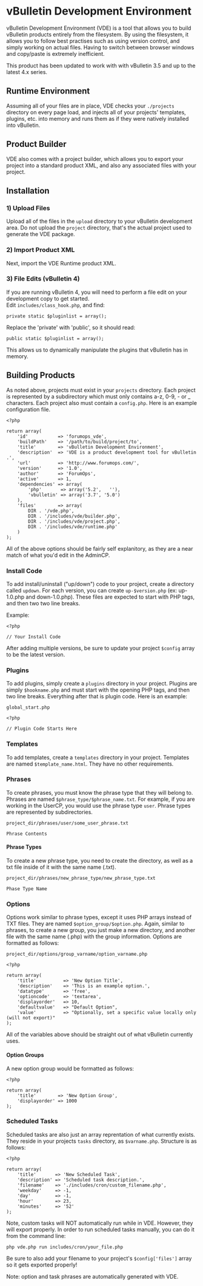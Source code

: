 
vBulletin Development Environment
=================================

vBulletin Development Environment (VDE) is a tool that allows you to build vBulletin products
entirely from the filesystem.  By using the filesystem, it allows you to follow best practises
such as using version control, and simply working on actual files.  Having to switch between
browser windows and copy/paste is extremely inefficient.  

This product has been updated to work with with vBulletin 3.5 and up to the latest 4.x series.

## Runtime Environment

Assuming all of your files are in place, VDE checks your `./projects` directory on every page load, and
injects all of your projects' templates, plugins, etc. into memory and runs them as if they were
natively installed into vBulletin.

## Product Builder

VDE also comes with a project builder, which allows you to export your project into a standard product XML,
and also any associated files with your project.

## Installation

### 1) Upload Files

Upload all of the files in the `upload` directory to your vBulletin development area. Do not upload the `project`
directory, that's the actual project used to generate the VDE package.

### 2) Import Product XML

Next, import the VDE Runtime product XML.  

### 3) File Edits (vBulletin 4)

If you are running vBulletin 4, you will need to perform a file edit on your development copy to get started.  
Edit `includes/class_hook.php`, and find:

    private static $pluginlist = array();

Replace the 'private' with 'public', so it should read:

    public static $pluginlist = array();

This allows us to dynamically manipulate the plugins that vBulletin has in memory.

## Building Products

As noted above, projects must exist in your `projects` directory.  Each project is represented by a subdirectory
which must only contains a-z, 0-9, - or _ characters.  Each project also must contain a `config.php`.  Here is 
an example configuration file.

    <?php

    return array(
        'id'           => 'forumops_vde',
        'buildPath'    => '/path/to/build/project/to',
        'title'        => 'vBulletin Development Environment',
        'description'  => 'VDE is a product development tool for vBulletin .',
        'url'          => 'http://www.forumops.com/',
        'version'      => '1.0',
        'author'       => 'ForumOps',
        'active'       => 1,
        'dependencies' => array(
            'php'       => array('5.2',   ''),
            'vbulletin' => array('3.7', '5.0')
        ),
        'files'        => array(
            DIR . '/vde.php',
            DIR . '/includes/vde/builder.php',
            DIR . '/includes/vde/project.php',
            DIR . '/includes/vde/runtime.php'
        )
    );

All of the above options should be fairly self explanitory, as they are a near match of what you'd edit in the AdminCP.

### Install Code

To add install/uninstall ("up/down") code to your project, create a directory called `updown`.  For each version, you can create
`up-$version.php` (ex: up-1.0.php and down-1.0.php).  These files are expected to start with PHP tags, and then two two line breaks. 

Example:

    <?php

    // Your Install Code

After adding multiple versions, be sure to update your project `$config` array to be the latest version.

### Plugins

To add plugins, simply create a `plugins` directory in your project.  Plugins are simply `$hookname.php` and must start with
the opening PHP tags, and then two line breaks.  Everything after that is plugin code.  Here is an example:

`global_start.php`

    <?php

    // Plugin Code Starts Here

### Templates

To add templates, create a `templates` directory in your project.  Templates are named `$template_name.html`.  They have no other requirements.

### Phrases

To create phrases, you must know the phrase type that they will belong to.  Phrases are named `$phrase_type/$phrase_name.txt`.  For example, if you are working in the UserCP, you would
use the phrase type `user`.  Phrase types are represented by subdirectories.  

`project_dir/phrases/user/some_user_phrase.txt`

    Phrase Contents

#### Phrase Types

To create a new phrase type, you need to create the directory, as well as a txt file inside of it with the same name (.txt).

`project_dir/phrases/new_phrase_type/new_phrase_type.txt`

    Phase Type Name

### Options

Options work similar to phrase types, except it uses PHP arrays instead of TXT files.  They are named `$option_group/$option.php`.  Again, similar to phrases, to create a new group, you just make a new directory, and another file with the same name (.php) with the group information.  Options are formatted as follows:

`project_dir/options/group_varname/option_varname.php`

    <?php

    return array(
        'title'          => 'New Option Title',
        'description'    => 'This is an example option.',
        'datatype'       => 'free',
        'optioncode'     => 'textarea',
        'displayorder'   => 10,
        'defaultvalue'   => "Default Option",
        'value'          => "Optionally, set a specific value locally only (will not export)"
    );

All of the variables above should be straight out of what vBulletin currently uses.

#### Option Groups

A new option group would be formatted as follows:

    <?php

    return array(
        'title'        => 'New Option Group',
        'displayorder' => 1000
    );

### Scheduled Tasks

Scheduled tasks are also just an array reprentation of what currently exists.  They reside in your projects `tasks` directory, as `$varname.php`.  Structure is as follows:

    <?php

    return array(
        'title'       => 'New Scheduled Task',
        'description' => 'Scheduled task description.',
        'filename'    => './includes/cron/custom_filename.php',
        'weekday'     => -1, 
        'day'         => -1,
        'hour'        => 23, 
        'minutes'     => '52'
    );

Note, custom tasks will NOT automatically run while in VDE.  However, they will export properly.  In order to run scheduled tasks manually, you can do it from the command line:

    php vde.php run includes/cron/your_file.php

Be sure to also add your filename to your project's `$config['files']` array so it gets exported properly!

Note: option and task phrases are automatically generated with VDE.
